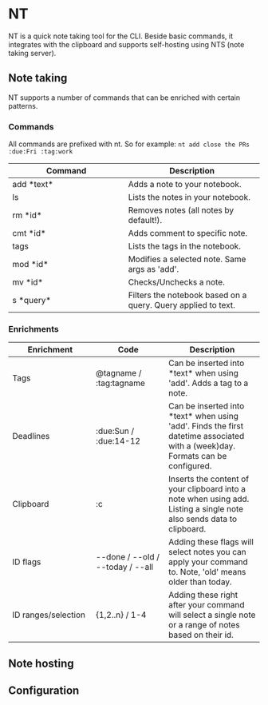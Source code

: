 # NT
NT is a quick note taking tool for the CLI. Beside basic commands, it integrates with the clipboard and supports self-hosting using NTS (note taking server).


## Note taking
NT supports a number of commands that can be enriched with certain patterns.

### Commands
All commands are prefixed with nt. So for example: `nt add close the PRs :due:Fri :tag:work`

<table>
  <thead>
    <tr>
      <th width="500px">Command</th>
      <th width="500px">Description</th>
    </tr>
  </thead>
  <tbody>
    <tr width="600px">
      <td>add *text*</td>
      <td>Adds a note to your notebook.</td>
    </tr>
    <tr width="600px">
      <td>ls</td>
      <td>Lists the notes in your notebook.</td>
    </tr>
    <tr width="600px">
      <td>rm *id*</td>
      <td>Removes notes (all notes by default!).</td>
    </tr>
    <tr width="600px">
      <td>cmt *id*</td>
      <td>Adds comment to specific note.</td>
    </tr>
    <tr width="600px">
      <td>tags</td>
      <td>Lists the tags in the notebook.</td>
    </tr>
    <tr width="600px">
      <td>mod *id*</td>
      <td>Modifies a selected note. Same args as 'add'.</td>
    </tr>
    <tr width="600px">
      <td>mv *id*</td>
      <td>Checks/Unchecks a note.</td>
    </tr>
    <tr width="600px">
      <td>s *query*</td>
      <td>Filters the notebook based on a query. Query applied to text.</td>
    </tr>
  </tbody>
</table>

### Enrichments

<table>
  <thead>
    <tr>
      <th width="250px">Enrichment</th>
      <th width="250px">Code</th>
      <th width="500px">Description</th>
    </tr>
  </thead>
  <tbody>
    <tr width="500px">
      <td>Tags</td>
      <td>@tagname / :tag:tagname</td>
      <td>Can be inserted into *text* when using 'add'. Adds a tag to a note.</td>
    </tr>
    <tr width="500px">
      <td>Deadlines</td>
      <td>:due:Sun / :due:14-12</td>
      <td>Can be inserted into *text* when using 'add'. Finds the first datetime associated with a (week)day. Formats can be configured.</td>
    </tr>
    <tr width="500px">
      <td>Clipboard</td>
      <td>:c</td>
      <td>Inserts the content of your clipboard into a note when using add. Listing a single note also sends data to clipboard.</td>
    </tr>
    <tr width="500px">
      <td>ID flags</td>
      <td>--done / --old / --today / --all</td>
      <td>Adding these flags will select notes you can apply your command to. Note, 'old' means older than today. </td>
    </tr>
    <tr width="500px">
      <td>ID ranges/selection</td>
      <td> {1,2..n} / 1-4 </td>
      <td>Adding these right after your command will select a single note or a range of notes based on their id.</td>
    </tr>
  </tbody>
</table>


## Note hosting

## Configuration
